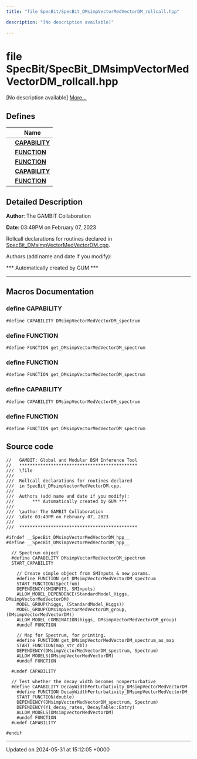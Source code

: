 ```yaml
---
title: "file SpecBit/SpecBit_DMsimpVectorMedVectorDM_rollcall.hpp"

description: "[No description available]"

---
```


# file SpecBit/SpecBit_DMsimpVectorMedVectorDM_rollcall.hpp

[No description available] [More...](#detailed-description)

## Defines

|                | Name           |
| -------------- | -------------- |
|  | **[CAPABILITY](/documentation/code/files/specbit__dmsimpvectormedvectordm__rollcall_8hpp/#define-capability)**  |
|  | **[FUNCTION](/documentation/code/files/specbit__dmsimpvectormedvectordm__rollcall_8hpp/#define-function)**  |
|  | **[FUNCTION](/documentation/code/files/specbit__dmsimpvectormedvectordm__rollcall_8hpp/#define-function)**  |
|  | **[CAPABILITY](/documentation/code/files/specbit__dmsimpvectormedvectordm__rollcall_8hpp/#define-capability)**  |
|  | **[FUNCTION](/documentation/code/files/specbit__dmsimpvectormedvectordm__rollcall_8hpp/#define-function)**  |

## Detailed Description


**Author**: The GAMBIT Collaboration 

**Date**: 03:49PM on February 07, 2023

Rollcall declarations for routines declared in [SpecBit_DMsimpVectorMedVectorDM.cpp](/documentation/code/files/specbit__dmsimpvectormedvectordm_8cpp/#file-src-specbit-dmsimpvectormedvectordm-cpp).

Authors (add name and date if you modify): 

 *** Automatically created by GUM *** 


------------------




## Macros Documentation

### define CAPABILITY

```
#define CAPABILITY DMsimpVectorMedVectorDM_spectrum
```


### define FUNCTION

```
#define FUNCTION get_DMsimpVectorMedVectorDM_spectrum
```


### define FUNCTION

```
#define FUNCTION get_DMsimpVectorMedVectorDM_spectrum
```


### define CAPABILITY

```
#define CAPABILITY DMsimpVectorMedVectorDM_spectrum
```


### define FUNCTION

```
#define FUNCTION get_DMsimpVectorMedVectorDM_spectrum
```


## Source code

```
//   GAMBIT: Global and Modular BSM Inference Tool
//   *********************************************
///  \file
///
///  Rollcall declarations for routines declared 
///  in SpecBit_DMsimpVectorMedVectorDM.cpp.
///
///  Authors (add name and date if you modify):    
///       *** Automatically created by GUM ***     
///                                                
///  \author The GAMBIT Collaboration             
///  \date 03:49PM on February 07, 2023
///                                                
///  ********************************************* 

#ifndef __SpecBit_DMsimpVectorMedVectorDM_hpp__
#define __SpecBit_DMsimpVectorMedVectorDM_hpp__

  // Spectrum object
  #define CAPABILITY DMsimpVectorMedVectorDM_spectrum
  START_CAPABILITY

    // Create simple object from SMInputs & new params.
    #define FUNCTION get_DMsimpVectorMedVectorDM_spectrum
    START_FUNCTION(Spectrum)
    DEPENDENCY(SMINPUTS, SMInputs)
    ALLOW_MODEL_DEPENDENCE(StandardModel_Higgs, DMsimpVectorMedVectorDM)
    MODEL_GROUP(higgs, (StandardModel_Higgs))
    MODEL_GROUP(DMsimpVectorMedVectorDM_group, (DMsimpVectorMedVectorDM))
    ALLOW_MODEL_COMBINATION(higgs, DMsimpVectorMedVectorDM_group)
    #undef FUNCTION

    // Map for Spectrum, for printing.
    #define FUNCTION get_DMsimpVectorMedVectorDM_spectrum_as_map
    START_FUNCTION(map_str_dbl)
    DEPENDENCY(DMsimpVectorMedVectorDM_spectrum, Spectrum)
    ALLOW_MODELS(DMsimpVectorMedVectorDM)
    #undef FUNCTION

  #undef CAPABILITY

  // Test whether the decay width becomes nonperturbative
  #define CAPABILITY DecayWidthPerturbativity_DMsimpVectorMedVectorDM
    #define FUNCTION DecayWidthPerturbativity_DMsimpVectorMedVectorDM
    START_FUNCTION(double)
    DEPENDENCY(DMsimpVectorMedVectorDM_spectrum, Spectrum)
    DEPENDENCY(Y1_decay_rates, DecayTable::Entry)
    ALLOW_MODELS(DMsimpVectorMedVectorDM)
    #undef FUNCTION
  #undef CAPABILITY

#endif
```


-------------------------------

Updated on 2024-05-31 at 15:12:05 +0000
